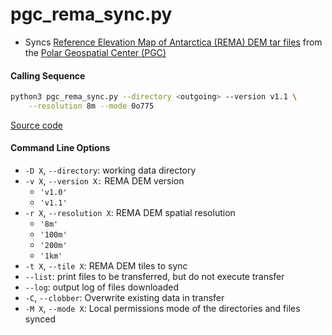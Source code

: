 pgc_rema_sync.py
================

 - Syncs [Reference Elevation Map of Antarctica (REMA) DEM tar files](http://data.pgc.umn.edu/elev/dem/setsm/REMA/mosaic) from the [Polar Geospatial Center (PGC)](https://www.pgc.umn.edu/data/)

#### Calling Sequence
```bash
python3 pgc_rema_sync.py --directory <outgoing> --version v1.1 \
    --resolution 8m --mode 0o775
```
[Source code](https://github.com/tsutterley/ICESat-2-Grounding-Zones/blob/main/scripts/pgc_rema_sync.py)

#### Command Line Options
 - `-D X`, `--directory`: working data directory
 - `-v X`, `--version X:` REMA DEM version
    * `'v1.0'`
    * `'v1.1'`
 - `-r X`, `--resolution X`: REMA DEM spatial resolution
    * `'8m'`
    * `'100m'`
    * `'200m'`
    * `'1km'`
 - `-t X`, `--tile X`: REMA DEM tiles to sync
 - `--list`: print files to be transferred, but do not execute transfer
 - `--log`: output log of files downloaded
 - `-C`, `--clobber`: Overwrite existing data in transfer
 - `-M X`, `--mode X`: Local permissions mode of the directories and files synced
